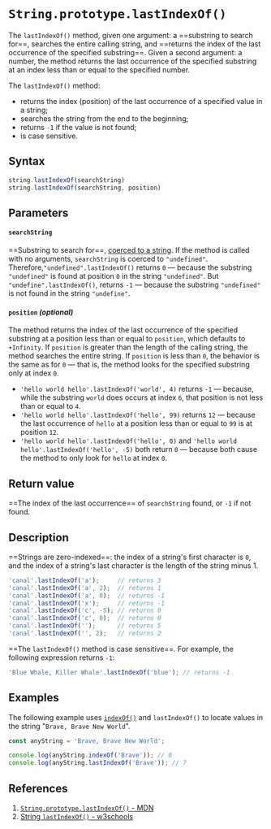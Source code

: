 # `String.prototype.lastIndexOf()`

The `lastIndexOf()` method, given one argument: a ==substring to search for==, searches the entire calling string, and ==returns the index of the last occurrence of the specified substring==. Given a second argument: a number, the method returns the last occurrence of the specified substring at an index less than or equal to the specified number.

The `lastIndexOf()` method:

- returns the index (position) of the last occurrence of a specified value in a string;
- searches the string from the end to the beginning;
- returns `-1` if the value is not found;
- is case sensitive.

## Syntax

```js
string.lastIndexOf(searchString)
string.lastIndexOf(searchString, position)
```

## Parameters

#### `searchString`

==Substring to search for==, [coerced to a string](https://developer.mozilla.org/en-US/docs/Web/JavaScript/Reference/Global_Objects/String#string_coercion). If the method is called with no arguments, `searchString` is coerced to `"undefined"`. Therefore,`"undefined".lastIndexOf()` returns `0` — because the substring `"undefined"` is found at position `0` in the string `"undefined"`. But `"undefine".lastIndexOf()`, returns `-1` — because the substring `"undefined"` is not found in the string `"undefine"`.

#### `position` _(optional)_

The method returns the index of the last occurrence of the specified substring at a position less than or equal to `position`, which defaults to `+Infinity`. If `position` is greater than the length of the calling string, the method searches the entire string. If `position` is less than `0`, the behavior is the same as for `0` — that is, the method looks for the specified substring only at index `0`.

- `'hello world hello'.lastIndexOf('world', 4)` returns `-1` — because, while the substring `world` does occurs at index `6`, that position is not less than or equal to `4`.
- `'hello world hello'.lastIndexOf('hello', 99)` returns `12` — because the last occurrence of `hello` at a position less than or equal to `99` is at position `12`.
- `'hello world hello'.lastIndexOf('hello', 0)` and `'hello world hello'.lastIndexOf('hello', -5)` both return `0` — because both cause the method to only look for `hello` at index `0`.

## Return value

==The index of the last occurrence== of `searchString` found, or `-1` if not found.

## Description

==Strings are zero-indexed==: the index of a string's first character is `0`, and the index of a string's last character is the length of the string minus 1.

```js
'canal'.lastIndexOf('a');     // returns 3
'canal'.lastIndexOf('a', 2);  // returns 1
'canal'.lastIndexOf('a', 0);  // returns -1
'canal'.lastIndexOf('x');     // returns -1
'canal'.lastIndexOf('c', -5); // returns 0
'canal'.lastIndexOf('c', 0);  // returns 0
'canal'.lastIndexOf('');      // returns 5
'canal'.lastIndexOf('', 2);   // returns 2
```

==The `lastIndexOf()` method is case sensitive==. For example, the following expression returns `-1`:

```js
'Blue Whale, Killer Whale'.lastIndexOf('blue'); // returns -1
```

## Examples

The following example uses [`indexOf()`](https://developer.mozilla.org/en-US/docs/Web/JavaScript/Reference/Global_Objects/String/indexOf) and `lastIndexOf()` to locate values in the string "`Brave, Brave New World`".

```js
const anyString = 'Brave, Brave New World';

console.log(anyString.indexOf('Brave')); // 0
console.log(anyString.lastIndexOf('Brave')); // 7
```

## References

1. [`String.prototype.lastIndexOf()` - MDN](https://developer.mozilla.org/en-US/docs/Web/JavaScript/Reference/Global_Objects/String/lastIndexOf)
2. [String `lastIndexOf()` - w3schools](https://www.w3schools.com/jsref/jsref_lastindexof.asp)